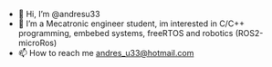 - 👋 Hi, I’m @andresu33
- 👀 I’m a Mecatronic engineer student, im interested in C/C++ programming, embebed systems, freeRTOS and robotics (ROS2-microRos)
- 📫 How to reach me  andres_u33@hotmail.com

